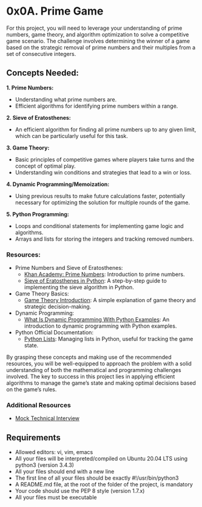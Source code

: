 # 0x0A. Prime Game
For this project, you will need to leverage your understanding of prime numbers, game theory, and algorithm optimization to solve a competitive game scenario. The challenge involves determining the winner of a game based on the strategic removal of prime numbers and their multiples from a set of consecutive integers.

## Concepts Needed:
**1. Prime Numbers:**

- Understanding what prime numbers are.
- Efficient algorithms for identifying prime numbers within a range.

**2. Sieve of Eratosthenes:**

- An efficient algorithm for finding all prime numbers up to any given limit, which can be particularly useful for this task.

**3. Game Theory:**

- Basic principles of competitive games where players take turns and the concept of optimal play.
- Understanding win conditions and strategies that lead to a win or loss.

**4. Dynamic Programming/Memoization:**

- Using previous results to make future calculations faster, potentially necessary for optimizing the solution for multiple rounds of the game.

**5. Python Programming:**

- Loops and conditional statements for implementing game logic and algorithms.
- Arrays and lists for storing the integers and tracking removed numbers.
### Resources:
- Prime Numbers and Sieve of Eratosthenes:
	* [Khan Academy: Prime Numbers](https://www.khanacademy.org/math/cc-fourth-grade-math/imp-factors-multiples-and-patterns/imp-prime-and-composite-numbers/v/prime-numbers): Introduction to prime numbers.
	* [Sieve of Eratosthenes in Python](https://www.geeksforgeeks.org/sieve-of-eratosthenes/): A step-by-step guide to implementing the sieve algorithm in Python.
- Game Theory Basics:
	* [Game Theory Introduction](https://www.investopedia.com/terms/g/gametheory.asp): A simple explanation of game theory and strategic decision-making.
- Dynamic Programming:
	* [What Is Dynamic Programming With Python Examples](https://skerritt.blog/dynamic-programming/): An introduction to dynamic programming with Python examples.
- Python Official Documentation:
	* [Python Lists](https://docs.python.org/3/tutorial/introduction.html#lists): Managing lists in Python, useful for tracking the game state.

By grasping these concepts and making use of the recommended resources, you will be well-equipped to approach the problem with a solid understanding of both the mathematical and programming challenges involved. The key to success in this project lies in applying efficient algorithms to manage the game’s state and making optimal decisions based on the game’s rules.

### Additional Resources
- [Mock Technical Interview](https://www.youtube.com/watch?feature=shared&v=Jw2pniZCLi8)

## Requirements
- Allowed editors: vi, vim, emacs
- All your files will be interpreted/compiled on Ubuntu 20.04 LTS using python3 (version 3.4.3)
- All your files should end with a new line
- The first line of all your files should be exactly #!/usr/bin/python3
- A README.md file, at the root of the folder of the project, is mandatory
- Your code should use the PEP 8 style (version 1.7.x)
- All your files must be executable
